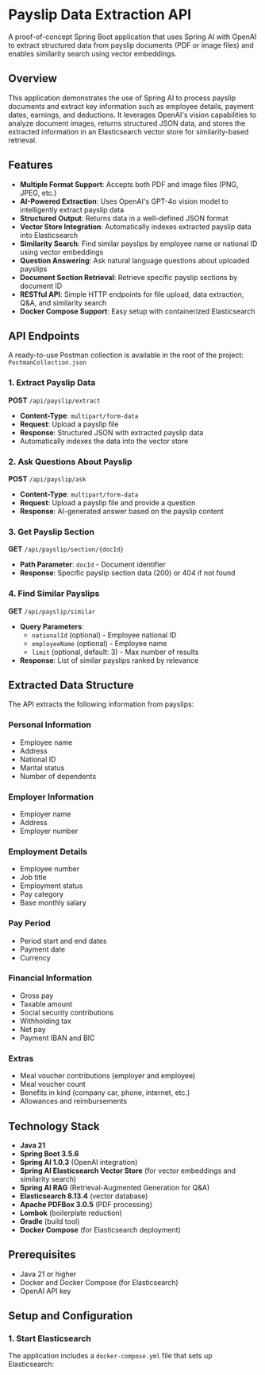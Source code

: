 # Payslip Data Extraction API

A proof-of-concept Spring Boot application that uses Spring AI with OpenAI to extract structured data from payslip
documents (PDF or image files) and enables similarity search using vector embeddings.

## Overview

This application demonstrates the use of Spring AI to process payslip documents and extract key information such as
employee details, payment dates, earnings, and deductions. It leverages OpenAI's vision capabilities to analyze document
images, returns structured JSON data, and stores the extracted information in an Elasticsearch vector store for
similarity-based retrieval.

## Features

- **Multiple Format Support**: Accepts both PDF and image files (PNG, JPEG, etc.)
- **AI-Powered Extraction**: Uses OpenAI's GPT-4o vision model to intelligently extract payslip data
- **Structured Output**: Returns data in a well-defined JSON format
- **Vector Store Integration**: Automatically indexes extracted payslip data into Elasticsearch
- **Similarity Search**: Find similar payslips by employee name or national ID using vector embeddings
- **Question Answering**: Ask natural language questions about uploaded payslips
- **Document Section Retrieval**: Retrieve specific payslip sections by document ID
- **RESTful API**: Simple HTTP endpoints for file upload, data extraction, Q&A, and similarity search
- **Docker Compose Support**: Easy setup with containerized Elasticsearch

## API Endpoints

A ready-to-use Postman collection is available in the root of the project: `PostmanCollection.json`

### 1. Extract Payslip Data

**POST** `/api/payslip/extract`

- **Content-Type**: `multipart/form-data`
- **Request**: Upload a payslip file
- **Response**: Structured JSON with extracted payslip data
- Automatically indexes the data into the vector store

### 2. Ask Questions About Payslip

**POST** `/api/payslip/ask`

- **Content-Type**: `multipart/form-data`
- **Request**: Upload a payslip file and provide a question
- **Response**: AI-generated answer based on the payslip content

### 3. Get Payslip Section

**GET** `/api/payslip/section/{docId}`

- **Path Parameter**: `docId` - Document identifier
- **Response**: Specific payslip section data (200) or 404 if not found

### 4. Find Similar Payslips

**GET** `/api/payslip/similar`

- **Query Parameters**:
    - `nationalId` (optional) - Employee national ID
    - `employeeName` (optional) - Employee name
    - `limit` (optional, default: 3) - Max number of results
- **Response**: List of similar payslips ranked by relevance

## Extracted Data Structure

The API extracts the following information from payslips:

### Personal Information
- Employee name
- Address
- National ID
- Marital status
- Number of dependents

### Employer Information

- Employer name
- Address
- Employer number

### Employment Details

- Employee number
- Job title
- Employment status
- Pay category
- Base monthly salary

### Pay Period

- Period start and end dates
- Payment date
- Currency

### Financial Information

- Gross pay
- Taxable amount
- Social security contributions
- Withholding tax
- Net pay
- Payment IBAN and BIC

### Extras

- Meal voucher contributions (employer and employee)
- Meal voucher count
- Benefits in kind (company car, phone, internet, etc.)
- Allowances and reimbursements

## Technology Stack

- **Java 21**
- **Spring Boot 3.5.6**
- **Spring AI 1.0.3** (OpenAI integration)
- **Spring AI Elasticsearch Vector Store** (for vector embeddings and similarity search)
- **Spring AI RAG** (Retrieval-Augmented Generation for Q&A)
- **Elasticsearch 8.13.4** (vector database)
- **Apache PDFBox 3.0.5** (PDF processing)
- **Lombok** (boilerplate reduction)
- **Gradle** (build tool)
- **Docker Compose** (for Elasticsearch deployment)

## Prerequisites

- Java 21 or higher
- Docker and Docker Compose (for Elasticsearch)
- OpenAI API key

## Setup and Configuration

### 1. Start Elasticsearch

The application includes a `docker-compose.yml` file that sets up Elasticsearch:
